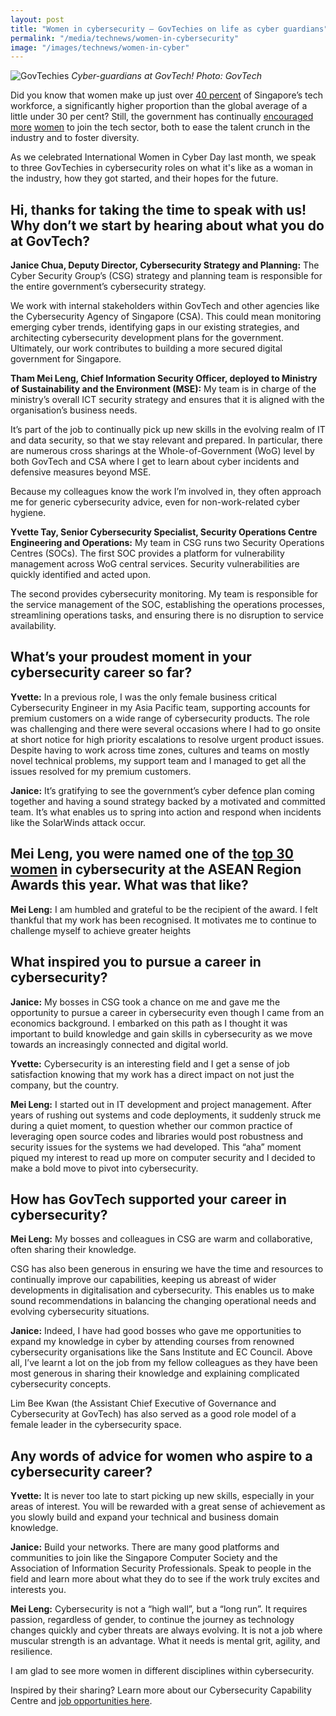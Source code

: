 ```yaml
---
layout: post
title: "Women in cybersecurity – GovTechies on life as cyber guardians"
permalink: "/media/technews/women-in-cybersecurity"
image: "/images/technews/women-in-cyber"
---
```


![GovTechies](/images/technews/women_in_cyber.png)
*Cyber-guardians at GovTech! Photo: GovTech*

Did you know that women make up just over [40 percent](https://www.bcg.com/publications/2020/boosting-women-in-southeast-asia-tech-sector) of Singapore’s tech workforce, a significantly higher proportion than the global average of a little under 30 per cent? Still, the government has continually [encouraged](https://www.straitstimes.com/tech/tech-news/women-can-help-ease-talent-crunch-in-cyber-security-industry-josephine-teo) [more](https://www.straitstimes.com/singapore/new-stem-educational-programme-to-prepare-young-women-for-careers-in-fintech) [women](https://www.straitstimes.com/tech/generationtech-inspiring-teen-girls-STEM-tech-roles) to join the tech sector, both to ease the talent crunch in the industry and to foster diversity. 

As we celebrated International Women in Cyber Day last month, we speak to three GovTechies in cybersecurity roles on what it's like as a woman in the industry, how they got started, and their hopes for the future. 

## Hi, thanks for taking the time to speak with us! Why don’t we start by hearing about what you do at GovTech? 

**Janice Chua, Deputy Director, Cybersecurity Strategy and Planning:** The Cyber Security Group’s (CSG) strategy and planning team is responsible for the entire government’s cybersecurity strategy. 

We work with internal stakeholders within GovTech and other agencies like the Cybersecurity Agency of Singapore (CSA). This could mean monitoring emerging cyber trends, identifying gaps in our existing strategies, and architecting cybersecurity development plans for the government. Ultimately, our work contributes to building a more secured digital government for Singapore.

**Tham Mei Leng, Chief Information Security Officer, deployed to Ministry of Sustainability and the Environment (MSE):**  My team is in charge of the ministry’s overall ICT security strategy and ensures that it is aligned with the organisation’s business needs.

It’s part of the job to continually pick up new skills in the evolving realm of IT and data security, so that we stay relevant and prepared. In particular, there are numerous cross sharings at the Whole-of-Government (WoG) level by both GovTech and CSA where I get to learn about cyber incidents and defensive measures beyond MSE. 

Because my colleagues know the work I’m involved in, they often approach me for generic cybersecurity advice, even for non-work-related cyber hygiene.

**Yvette Tay, Senior Cybersecurity Specialist, Security Operations Centre Engineering and Operations:** My team in CSG runs two Security Operations Centres (SOCs). The first SOC provides a platform for vulnerability management across WoG central services. Security vulnerabilities are quickly identified and acted upon.

The second provides cybersecurity monitoring. My team is responsible for the service management of the SOC, establishing the operations processes, streamlining operations tasks, and ensuring there is no disruption to service availability.

## What’s your proudest moment in your cybersecurity career so far?

**Yvette:** In a previous role, I was the only female business critical Cybersecurity Engineer in my Asia Pacific team, supporting accounts for premium customers on a wide range of cybersecurity products. The role was challenging and there were several occasions where I had to go onsite at short notice for high priority escalations to resolve urgent product issues. Despite having to work across time zones, cultures and teams on mostly novel technical problems, my support team and I managed to get all the issues resolved for my premium customers.


**Janice:** It’s gratifying to see the government’s cyber defence plan coming together and having a sound strategy backed by a motivated and committed team. It’s what enables us to spring into action and respond when incidents like the SolarWinds attack occur. 


## Mei Leng, you were named one of the [top 30 women](https://womeninsecurityaseanregion.com/) in cybersecurity at the ASEAN Region Awards this year. What was that like? 


**Mei Leng:** I am humbled and grateful to be the recipient of the award. I felt thankful that my work has been recognised. It motivates me to continue to challenge myself to achieve greater heights

## What inspired you to pursue a career in cybersecurity?

**Janice:** My bosses in CSG took a chance on me and gave me the opportunity to pursue a career in cybersecurity even though I came from an economics background. I embarked on this path as I thought it was important to build knowledge and gain skills in cybersecurity as we move towards an increasingly connected and digital world.

**Yvette:** Cybersecurity is an interesting field and I get a sense of job satisfaction knowing that my work has a direct impact on not just the company, but the country. 

**Mei Leng:** I started out in IT development and project management. After years of rushing out systems and code deployments, it suddenly struck me during a quiet moment, to question whether our common practice of leveraging open source codes and libraries would post robustness and security issues for the systems we had developed. This “aha” moment piqued my interest to read up more on computer security and I decided to make a bold move to pivot into cybersecurity.

## How has GovTech supported your career in cybersecurity?
**Mei Leng:** My bosses and colleagues in CSG are warm and collaborative, often sharing their knowledge. 

CSG has also been generous in ensuring we have the time and resources to continually improve our capabilities, keeping us abreast of wider developments in digitalisation and cybersecurity. This enables us to make sound recommendations in balancing the changing operational needs and evolving cybersecurity situations.

**Janice:** Indeed, I have had good bosses who gave me opportunities to expand my knowledge in cyber by attending courses from renowned cybersecurity organisations like the Sans Institute and EC Council. Above all, I’ve learnt a lot on the job from my fellow colleagues as they have been most generous in sharing their knowledge and explaining complicated cybersecurity concepts.

Lim Bee Kwan (the Assistant Chief Executive of Governance and Cybersecurity at GovTech) has also served as a good role model of a female leader in the cybersecurity space.

## Any words of advice for women who aspire to a cybersecurity career?

**Yvette:** It is never too late to start picking up new skills, especially in your areas of interest. You will be rewarded with a great sense of achievement as you slowly build and expand your technical and business domain knowledge.

**Janice:** Build your networks. There are many good platforms and communities to join like the Singapore Computer Society and the Association of Information Security Professionals. Speak to people in the field and learn more about what they do to see if the work truly excites and interests you.

**Mei Leng:** Cybersecurity is not a “high wall”, but a “long run”. It requires passion, regardless of gender, to continue the journey as technology changes quickly and cyber threats are always evolving. It is not a job where muscular strength is an advantage. What it needs is mental grit, agility, and resilience.

I am glad to see more women in different disciplines within cybersecurity.

Inspired by their sharing? Learn more about our Cybersecurity Capability Centre and [job opportunities here](https://www.tech.gov.sg/capability-centre-csg).

